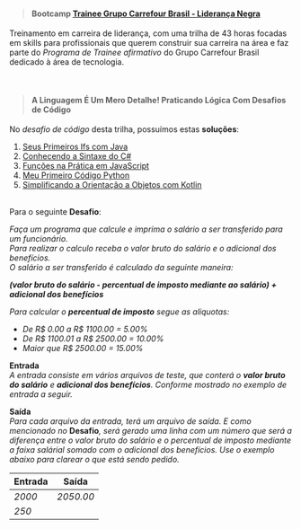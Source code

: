 > #### Bootcamp [**Trainee Grupo Carrefour Brasil - Liderança Negra**](https://www.dio.me/bootcamp/trainee-grupo-carrefour-brasil-lideranca-negra)  

Treinamento em carreira de liderança, com uma trilha de 43 horas focadas em skills para profissionais que querem construir sua carreira na área e faz parte do *Programa de Trainee afirmativo* do Grupo Carrefour Brasil dedicado à área de tecnologia.  

&nbsp;
> #### A Linguagem É Um Mero Detalhe! Praticando Lógica Com Desafios de Código  

No _desafio de código_ desta trilha, possuímos estas **soluções**:

1. [Seus Primeiros Ifs com Java](https://github.com/mdpaiva/dio/blob/main/trainee-leadership/java.java)
2. [Conhecendo a Sintaxe do C#](https://github.com/mdpaiva/dio/blob/main/trainee-leadership/c%23.cs)
3. [Funções na Prática em JavaScript](https://github.com/mdpaiva/dio/blob/main/trainee-leadership/javascript.js)
4. [Meu Primeiro Código Python](https://github.com/mdpaiva/dio/blob/main/trainee-leadership/python.py)
5. [Simplificando a Orientação a Objetos com Kotlin](https://github.com/mdpaiva/dio/blob/main/trainee-leadership/kotlin.kt)  

\
Para o seguinte **Desafio**:

_Faça um programa que calcule e imprima o salário a ser transferido para um funcionário._  
_Para realizar o calculo receba o valor bruto do salário e o adicional dos benefícios.  
O salário a ser transferido é calculado da seguinte maneira:_ 

***(valor bruto do salário - percentual de imposto mediante ao salário) + adicional dos benefícios***

_Para calcular o ***percentual de imposto*** segue as aliquotas:_  

   - _De R$ 0.00 a R$ 1100.00 = 5.00%_
   - _De R$ 1100.01 a R$ 2500.00 = 10.00%_
   - _Maior que R$ 2500.00 = 15.00%_

**Entrada**  
_A entrada consiste em vários arquivos de teste, que conterá o **valor bruto do salário** e **adicional dos benefícios**. Conforme mostrado no exemplo de entrada a seguir._

**Saída**  
_Para cada arquivo da entrada, terá um arquivo de saída. E como mencionado no_ **Desafio**_, será gerado uma linha com um número que será a diferença entre o valor bruto do salário e o percentual de imposto mediante a faixa salárial somado com o adicional dos benefícios. Use o exemplo abaixo para clarear o que está sendo pedido._

| Entrada |  Saída   |
| ------- | -------- |
| _2000_    | _2050.00_  |
| _250_     |          |
